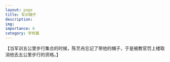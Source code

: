 ```yaml
---
layout: page
title: 军训帽子
description:
img:
importance: 6
category: 学校篇
---
```


【当军训五公里步行集合的时候，陈艺舟忘记了带他的帽子，于是被教官罚上楼取消他去五公里步行的资格。】